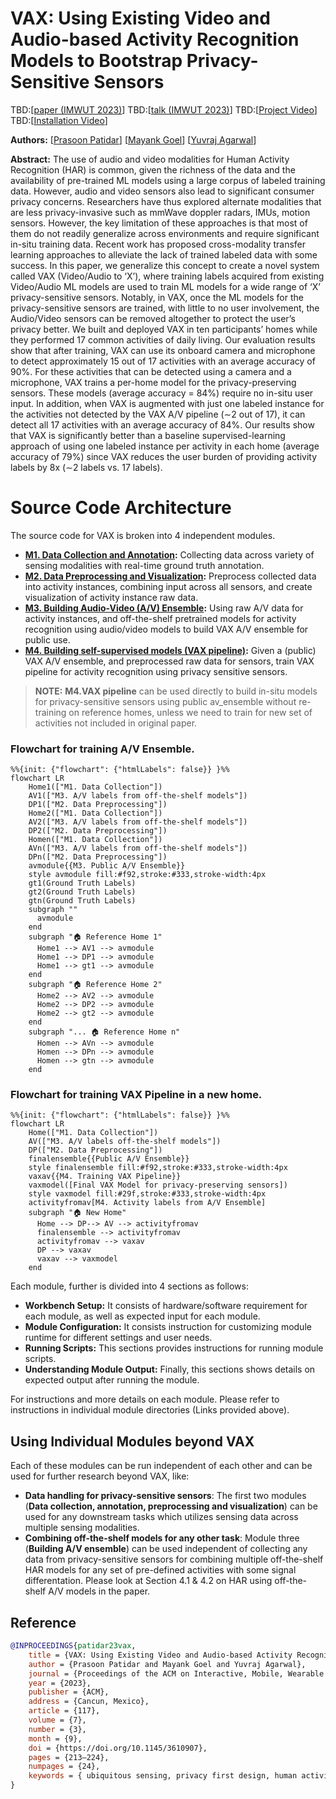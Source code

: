 # VAX: Using Existing Video and Audio-based Activity Recognition Models to Bootstrap Privacy-Sensitive Sensors

TBD:[[paper (IMWUT 2023)](https://doi.org/10.1145/3610907)]
TBD:[[talk (IMWUT 2023)](https://www.youtube.com/)]
TBD:[[Project Video](https://www.youtube.com/)]
TBD:[[Installation Video](https://www.youtube.com/)]

**Authors:**
[[Prasoon Patidar](http://prasoonpatidar.com/)]
[[Mayank Goel](http://www.mayankgoel.com//)]
[[Yuvraj Agarwal](https://www.synergylabs.org/yuvraj/)]

**Abstract:**
The use of audio and video modalities for Human Activity Recognition (HAR) is common, given the richness of the data and
the availability of pre-trained ML models using a large corpus of labeled training data. However, audio and video
sensors also lead to significant consumer privacy concerns. Researchers have thus explored alternate modalities that are
less privacy-invasive such as mmWave doppler radars, IMUs, motion sensors. However, the key limitation of these
approaches is that most of them do not readily generalize across environments and require significant in-situ training
data. Recent work has proposed cross-modality transfer learning approaches to alleviate the lack of trained labeled data
with some success. In this paper, we generalize this concept to create a novel system called VAX (Video/Audio to ‘X’),
where training labels acquired from existing Video/Audio ML models are used to train ML models for a wide range of ‘X’
privacy-sensitive sensors. Notably, in VAX, once the ML models for the privacy-sensitive sensors are trained, with
little to no user involvement, the Audio/Video sensors can be removed altogether to protect the user’s privacy better.
We built and deployed VAX in ten participants’ homes while they performed 17 common activities of daily living. Our
evaluation results show that after training, VAX can use its onboard camera and microphone to detect approximately 15
out of 17 activities with an average accuracy of 90%. For these activities that can be detected using a camera and a
microphone, VAX trains a per-home model for the privacy-preserving sensors. These models (average accuracy = 84%)
require no in-situ user input. In addition, when VAX is augmented with just one labeled instance for the activities not
detected by the VAX A/V pipeline (∼2 out of 17), it can detect all 17 activities with an average accuracy of 84%. Our
results show that VAX is significantly better than a baseline supervised-learning approach of using one labeled instance
per activity in each home (average accuracy of 79%) since VAX reduces the user burden of providing activity labels by
8x (∼2 labels vs. 17 labels).

# Source Code Architecture
The source code for VAX is broken into 4 independent modules.

- **[M1. Data Collection and Annotation](data_collection_annotation/):** Collecting data across variety of sensing
  modalities with real-time ground truth
  annotation.
- **[M2. Data Preprocessing and Visualization](data_processing_visualization/):** Preprocess collected data into activity
  instances, combining input across
  all
  sensors, and create visualization of activity instance raw data.
- **[M3. Building Audio-Video (A/V) Ensemble](build_av_ensemble/):** Using raw A/V data for activity instances, and
  off-the-shelf pretrained
  models
  for activity recognition using audio/video models to build VAX A/V ensemble for public use.
- **[M4. Building self-supervised models (VAX pipeline)](vax_training/):** Given a (public) VAX A/V ensemble, and
  preprocessed raw data for
  sensors, train VAX pipeline for activity recognition using privacy sensitive sensors.

> **NOTE:**  **M4.VAX pipeline** can be used directly to build in-situ models for privacy-sensitive sensors
> using public av_ensemble without re-training on reference homes, unless we need to train for new set of activities not
> included in original paper.

### Flowchart for training A/V Ensemble. 
```mermaid
%%{init: {"flowchart": {"htmlLabels": false}} }%%
flowchart LR
    Home1(["M1. Data Collection"])
    AV1(["M3. A/V labels from off-the-shelf models"])
    DP1(["M2. Data Preprocessing"])
    Home2(["M1. Data Collection"])
    AV2(["M3. A/V labels from off-the-shelf models"])
    DP2(["M2. Data Preprocessing"])
    Homen(["M1. Data Collection"])
    AVn(["M3. A/V labels from off-the-shelf models"])
    DPn(["M2. Data Preprocessing"])
    avmodule{{M3. Public A/V Ensemble}}
    style avmodule fill:#f92,stroke:#333,stroke-width:4px
    gt1(Ground Truth Labels)
    gt2(Ground Truth Labels)
    gtn(Ground Truth Labels)
    subgraph ""  
      avmodule
    end
    subgraph "🏠 Reference Home 1"  
      Home1 --> AV1 --> avmodule
      Home1 --> DP1 --> avmodule
      Home1 --> gt1 --> avmodule
    end
    subgraph "🏠 Reference Home 2"  
      Home2 --> AV2 --> avmodule
      Home2 --> DP2 --> avmodule
      Home2 --> gt2 --> avmodule
    end
    subgraph "... 🏠 Reference Home n"  
      Homen --> AVn --> avmodule
      Homen --> DPn --> avmodule
      Homen --> gtn --> avmodule
    end
```


### Flowchart for training VAX Pipeline in a new home. 
```mermaid
%%{init: {"flowchart": {"htmlLabels": false}} }%%
flowchart LR
    Home(["M1. Data Collection"])
    AV(["M3. A/V labels off-the-shelf models"])
    DP(["M2. Data Preprocessing"])   
    finalensemble{{Public A/V Ensemble}}
    style finalensemble fill:#f92,stroke:#333,stroke-width:4px
    vaxav{{M4. Training VAX Pipeline}}
    vaxmodel([Final VAX Model for privacy-preserving sensors])
    style vaxmodel fill:#29f,stroke:#333,stroke-width:4px
    activityfromav[M4. Activity labels from A/V Ensemble]
    subgraph "🏠 New Home"  
      Home --> DP--> AV --> activityfromav
      finalensemble --> activityfromav
      activityfromav --> vaxav
      DP --> vaxav
      vaxav --> vaxmodel
    end

```

Each module, further is divided into 4 sections as follows:

- **Workbench Setup:** It consists of hardware/software requirement for each module, as well as expected input for each
  module.
- **Module Configuration:** It consists instruction for customizing module runtime for different settings and user
  needs.
- **Running Scripts:** This sections provides instructions for running module scripts.
- **Understanding Module Output:** Finally, this sections shows details on expected output after running the module.

For instructions and more details on each module. Please refer to instructions in individual module directories (Links
provided above).

## Using Individual Modules beyond VAX

Each of these modules can be run independent of each other and can be used for further research beyond VAX, like:

- **Data handling for privacy-sensitive sensors**: The first two modules (**Data collection, annotation,
  preprocessing and visualization**) can be used for any downstream tasks which utilizes sensing data across multiple
  sensing modalities.
- **Combining off-the-shelf models for any other task**: Module three (**Building A/V ensemble**) can be used
  independent of collecting any data from
  privacy-sensitive sensors for combining multiple off-the-shelf HAR models for any set of pre-defined activities with
  some
  signal differentation. Please look at Section 4.1 & 4.2 on HAR using off-the-shelf A/V models in the paper.

## Reference

```bibtex
@INPROCEEDINGS{patidar23vax,
    title = {VAX: Using Existing Video and Audio-based Activity Recognition Models to Bootstrap Privacy-Sensitive Sensors},
    author = {Prasoon Patidar and Mayank Goel and Yuvraj Agarwal},
    journal = {Proceedings of the ACM on Interactive, Mobile, Wearable and Ubiquitous Technologies}
    year = {2023},
    publisher = {ACM},
    address = {Cancun, Mexico},
    article = {117},
    volume = {7},
    number = {3},
    month = {9},
    doi = {https://doi.org/10.1145/3610907},
    pages = {213–224},
    numpages = {24},
    keywords = { ubiquitous sensing, privacy first design, human activity recognition},
}

